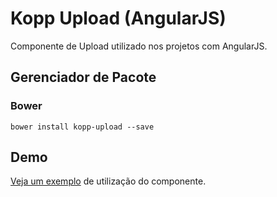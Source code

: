 # Kopp Upload (AngularJS)

Componente de Upload utilizado nos projetos com AngularJS.

## Gerenciador de Pacote

### Bower

```
bower install kopp-upload --save
```

## Demo

[Veja um exemplo](https://github.com/kopp-tecnologia/angular-upload/tree/master/demo) de utilização do componente.